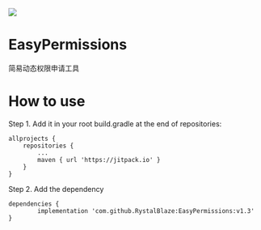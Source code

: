 [![](https://jitpack.io/v/RystalBlaze/EasyPermissions.svg)](https://jitpack.io/#RystalBlaze/EasyPermissions)
# EasyPermissions
简易动态权限申请工具

# How to use
Step 1. Add it in your root build.gradle at the end of repositories:

	allprojects {
		repositories {
			...
			maven { url 'https://jitpack.io' }
		}
	}
Step 2. Add the dependency

	dependencies {
	        implementation 'com.github.RystalBlaze:EasyPermissions:v1.3'
	}
